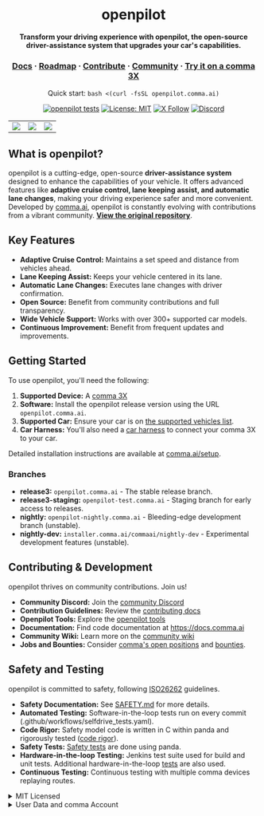 <div align="center" style="text-align: center;">
<h1>openpilot</h1>

<p>
  <b>Transform your driving experience with openpilot, the open-source driver-assistance system that upgrades your car's capabilities.</b>
</p>

<h3>
  <a href="https://docs.comma.ai">Docs</a>
  <span> · </span>
  <a href="https://docs.comma.ai/contributing/roadmap/">Roadmap</a>
  <span> · </span>
  <a href="https://github.com/commaai/openpilot/blob/master/docs/CONTRIBUTING.md">Contribute</a>
  <span> · </span>
  <a href="https://discord.comma.ai">Community</a>
  <span> · </span>
  <a href="https://comma.ai/shop">Try it on a comma 3X</a>
</h3>

Quick start: `bash <(curl -fsSL openpilot.comma.ai)`

[![openpilot tests](https://github.com/commaai/openpilot/actions/workflows/selfdrive_tests.yaml/badge.svg)](https://github.com/commaai/openpilot/actions/workflows/selfdrive_tests.yaml)
[![License: MIT](https://img.shields.io/badge/License-MIT-yellow.svg)](LICENSE)
[![X Follow](https://img.shields.io/twitter/follow/comma_ai)](https://x.com/comma_ai)
[![Discord](https://img.shields.io/discord/469524606043160576)](https://discord.comma.ai)

</div>

<table>
  <tr>
    <td><a href="https://youtu.be/NmBfgOanCyk" title="Video By Greer Viau"><img src="https://github.com/commaai/openpilot/assets/8762862/2f7112ae-f748-4f39-b617-fabd689c3772"></a></td>
    <td><a href="https://youtu.be/VHKyqZ7t8Gw" title="Video By Logan LeGrand"><img src="https://github.com/commaai/openpilot/assets/8762862/92351544-2833-40d7-9e0b-7ef7ae37ec4c"></a></td>
    <td><a href="https://youtu.be/SUIZYzxtMQs" title="A drive to Taco Bell"><img src="https://github.com/commaai/openpilot/assets/8762862/05ceefc5-2628-439c-a9b2-89ce77dc6f63"></a></td>
  </tr>
</table>

## What is openpilot?

openpilot is a cutting-edge, open-source **driver-assistance system** designed to enhance the capabilities of your vehicle. It offers advanced features like **adaptive cruise control, lane keeping assist, and automatic lane changes**, making your driving experience safer and more convenient. Developed by [comma.ai](https://comma.ai/), openpilot is constantly evolving with contributions from a vibrant community.  **[View the original repository](https://github.com/commaai/openpilot)**.

## Key Features

*   **Adaptive Cruise Control:** Maintains a set speed and distance from vehicles ahead.
*   **Lane Keeping Assist:** Keeps your vehicle centered in its lane.
*   **Automatic Lane Changes:** Executes lane changes with driver confirmation.
*   **Open Source:** Benefit from community contributions and full transparency.
*   **Wide Vehicle Support:** Works with over 300+ supported car models.
*   **Continuous Improvement:** Benefit from frequent updates and improvements.

## Getting Started

To use openpilot, you'll need the following:

1.  **Supported Device:** A [comma 3X](https://comma.ai/shop/comma-3x)
2.  **Software:**  Install the openpilot release version using the URL `openpilot.comma.ai`.
3.  **Supported Car:** Ensure your car is on [the supported vehicles list](docs/CARS.md).
4.  **Car Harness:** You'll also need a [car harness](https://comma.ai/shop/car-harness) to connect your comma 3X to your car.

Detailed installation instructions are available at [comma.ai/setup](https://comma.ai/setup).

### Branches

*   **release3:** `openpilot.comma.ai` - The stable release branch.
*   **release3-staging:** `openpilot-test.comma.ai` - Staging branch for early access to releases.
*   **nightly:** `openpilot-nightly.comma.ai` - Bleeding-edge development branch (unstable).
*   **nightly-dev:** `installer.comma.ai/commaai/nightly-dev` - Experimental development features (unstable).

## Contributing & Development

openpilot thrives on community contributions.  Join us!

*   **Community Discord:** Join the [community Discord](https://discord.comma.ai)
*   **Contribution Guidelines:** Review the [contributing docs](docs/CONTRIBUTING.md)
*   **Openpilot Tools:** Explore the [openpilot tools](tools/)
*   **Documentation:** Find code documentation at https://docs.comma.ai
*   **Community Wiki:** Learn more on the [community wiki](https://github.com/commaai/openpilot/wiki)
*   **Jobs and Bounties:** Consider [comma's open positions](https://comma.ai/jobs#open-positions) and [bounties](https://comma.ai/bounties).

## Safety and Testing

openpilot is committed to safety, following [ISO26262](https://en.wikipedia.org/wiki/ISO_26262) guidelines.

*   **Safety Documentation:** See [SAFETY.md](docs/SAFETY.md) for more details.
*   **Automated Testing:** Software-in-the-loop tests run on every commit (.github/workflows/selfdrive_tests.yaml).
*   **Code Rigor:** Safety model code is written in C within panda and rigorously tested ([code rigor](https://github.com/commaai/panda#code-rigor)).
*   **Safety Tests:** [Safety tests](https://github.com/commaai/panda/tree/master/tests/safety) are done using panda.
*   **Hardware-in-the-loop Testing:** Jenkins test suite used for build and unit tests.  Additional hardware-in-the-loop [tests](https://github.com/commaai/panda/blob/master/Jenkinsfile) are also used.
*   **Continuous Testing:** Continuous testing with multiple comma devices replaying routes.

<details>
<summary>MIT Licensed</summary>

openpilot is released under the MIT license. Some parts of the software are released under other licenses as specified.

Any user of this software shall indemnify and hold harmless Comma.ai, Inc. and its directors, officers, employees, agents, stockholders, affiliates, subcontractors and customers from and against all allegations, claims, actions, suits, demands, damages, liabilities, obligations, losses, settlements, judgments, costs and expenses (including without limitation attorneys’ fees and costs) which arise out of, relate to or result from any use of this software by user.

**THIS IS ALPHA QUALITY SOFTWARE FOR RESEARCH PURPOSES ONLY. THIS IS NOT A PRODUCT.
YOU ARE RESPONSIBLE FOR COMPLYING WITH LOCAL LAWS AND REGULATIONS.
NO WARRANTY EXPRESSED OR IMPLIED.**
</details>

<details>
<summary>User Data and comma Account</summary>

By default, openpilot uploads the driving data to our servers. You can also access your data through [comma connect](https://connect.comma.ai/). We use your data to train better models and improve openpilot for everyone.

openpilot is open source software: the user is free to disable data collection if they wish to do so.

openpilot logs the road-facing cameras, CAN, GPS, IMU, magnetometer, thermal sensors, crashes, and operating system logs.
The driver-facing camera and microphone are only logged if you explicitly opt-in in settings.

By using openpilot, you agree to [our Privacy Policy](https://comma.ai/privacy). You understand that use of this software or its related services will generate certain types of user data, which may be logged and stored at the sole discretion of comma. By accepting this agreement, you grant an irrevocable, perpetual, worldwide right to comma for the use of this data.
</details>